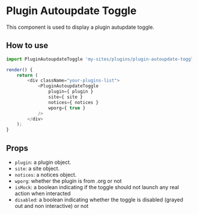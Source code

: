 # Plugin Autoupdate Toggle

This component is used to display a plugin autupdate toggle.

## How to use

```js
import PluginAutoupdateToggle 'my-sites/plugins/plugin-autoupdate-toggle';

render() {
	return (
		<div className="your-plugins-list">
			<PluginAutoupdateToggle
				plugin={ plugin }
				site={ site }
				notices={ notices }
				wporg={ true }
			/>
		</div>
	);
}
```

## Props

- `plugin`: a plugin object.
- `site`: a site object.
- `notices`: a notices object.
- `wporg`: whether the plugin is from .org or not
- `isMock`: a boolean indicating if the toggle should not launch any real action when interacted
- `disabled`: a boolean indicating whether the toggle is disabled (grayed out and non interactive) or not
